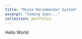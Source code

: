 ```yaml
---
title: "Movie Recommender System"
excerpt: "Coming Soon..."
collection: portfolio
---
```

Hello World
<!-- This is an item in your portfolio. It can be have images or nice text. If you name the file .md, it will be parsed as markdown. If you name the file .html, it will be parsed as HTML.  -->
